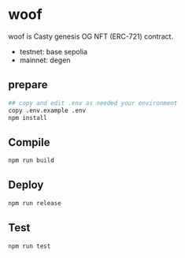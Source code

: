 # woof

woof is Casty genesis OG NFT (ERC-721) contract.

- testnet: base sepolia
- mainnet: degen

## prepare

```bash
## copy and edit .env as needed your environment
copy .env.example .env
npm install
```

## Compile

```bash
npm run build
```

## Deploy

```bash
npm run release
```

## Test

```bash
npm run test
```
